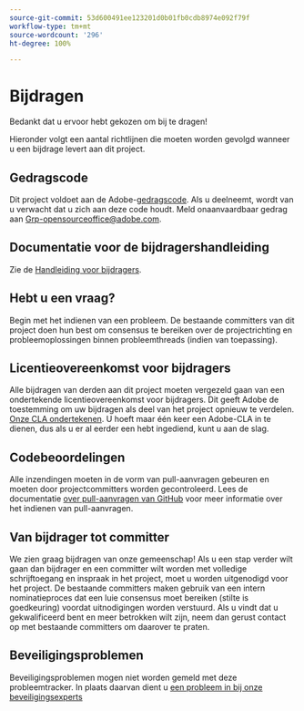 ```yaml
---
source-git-commit: 53d600491ee123201d0b01fb0cdb8974e092f79f
workflow-type: tm+mt
source-wordcount: '296'
ht-degree: 100%

---
```

# Bijdragen

Bedankt dat u ervoor hebt gekozen om bij te dragen!

Hieronder volgt een aantal richtlijnen die moeten worden gevolgd wanneer u een bijdrage levert aan dit project.

## Gedragscode

Dit project voldoet aan de Adobe-[gedragscode](code-of-conduct.md). Als u deelneemt, wordt van u verwacht dat u zich aan deze code houdt. Meld onaanvaardbaar gedrag aan
[Grp-opensourceoffice@adobe.com](mailto:Grp-opensourceoffice@adobe.com).

## Documentatie voor de bijdragershandleiding

Zie de [Handleiding voor bijdragers](https://docs.adobe.com/content/help/nl-NL/contributor/contributor-guide/introduction.html).

## Hebt u een vraag?

Begin met het indienen van een probleem. De bestaande committers van dit project doen hun best om 
consensus te bereiken over de projectrichting en probleemoplossingen binnen probleemthreads
(indien van toepassing).

## Licentieovereenkomst voor bijdragers

Alle bijdragen van derden aan dit project moeten vergezeld gaan van een ondertekende 
licentieovereenkomst voor bijdragers. Dit geeft Adobe de toestemming om uw bijdragen als deel van het project opnieuw te verdelen. [Onze CLA ondertekenen](http://opensource.adobe.com/cla.html). U
hoeft maar één keer een Adobe-CLA in te dienen, dus als u er al eerder een hebt ingediend,
kunt u aan de slag.

## Codebeoordelingen

Alle inzendingen moeten in de vorm van pull-aanvragen gebeuren en moeten door projectcommitters worden gecontroleerd. Lees de documentatie [over pull-aanvragen van GitHub](https://help.github.com/articles/about-pull-requests/) voor meer informatie over het indienen van pull-aanvragen.

<!--
Lastly, please follow the [pull request template](PULL_REQUEST_TEMPLATE.md) when
submitting a pull request!
-->

## Van bijdrager tot committer

We zien graag bijdragen van onze gemeenschap! Als u een stap verder wilt gaan dan bijdrager
en een committer wilt worden met volledige schrijftoegang en inspraak in het project, moet u
worden uitgenodigd voor het project. De bestaande committers maken gebruik van een intern nominatieproces
dat een luie consensus moet bereiken (stilte is goedkeuring) voordat uitnodigingen
worden verstuurd. Als u vindt dat u gekwalificeerd bent en meer betrokken wilt zijn, 
neem dan gerust contact op met bestaande committers om daarover te praten.

## Beveiligingsproblemen

Beveiligingsproblemen mogen niet worden gemeld met deze probleemtracker. In plaats daarvan dient u [een probleem in bij onze beveiligingsexperts](https://helpx.adobe.com/nl/security/alertus.html)
